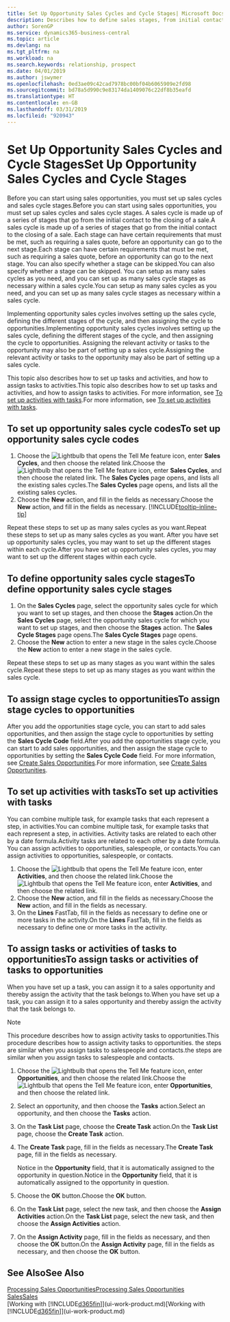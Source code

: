 ```yaml
---
title: Set Up Opportunity Sales Cycles and Cycle Stages| Microsoft Docs
description: Describes how to define sales stages, from initial contact to closing, to create a sales cycle and assign it to opportunities in Business Central.
author: SorenGP
ms.service: dynamics365-business-central
ms.topic: article
ms.devlang: na
ms.tgt_pltfrm: na
ms.workload: na
ms.search.keywords: relationship, prospect
ms.date: 04/01/2019
ms.author: jswymer
ms.openlocfilehash: 0ed3ae09c42cad7978bc00bf04b6065909e2fd98
ms.sourcegitcommit: bd78a5d990c9e83174da1409076c22df8b35eafd
ms.translationtype: HT
ms.contentlocale: en-GB
ms.lasthandoff: 03/31/2019
ms.locfileid: "920943"
---
```

# <a name="set-up-opportunity-sales-cycles-and-cycle-stages"></a><span data-ttu-id="8d656-103">Set Up Opportunity Sales Cycles and Cycle Stages</span><span class="sxs-lookup"><span data-stu-id="8d656-103">Set Up Opportunity Sales Cycles and Cycle Stages</span></span>
<span data-ttu-id="8d656-104">Before you can start using sales opportunities, you must set up sales cycles and sales cycle stages.</span><span class="sxs-lookup"><span data-stu-id="8d656-104">Before you can start using sales opportunities, you must set up sales cycles and sales cycle stages.</span></span> <span data-ttu-id="8d656-105">A sales cycle is made up of a series of stages that go from the initial contact to the closing of a sale.</span><span class="sxs-lookup"><span data-stu-id="8d656-105">A sales cycle is made up of a series of stages that go from the initial contact to the closing of a sale.</span></span> <span data-ttu-id="8d656-106">Each stage can have certain requirements that must be met, such as requiring a sales quote, before an opportunity can go to the next stage.</span><span class="sxs-lookup"><span data-stu-id="8d656-106">Each stage can have certain requirements that must be met, such as requiring a sales quote, before an opportunity can go to the next stage.</span></span> <span data-ttu-id="8d656-107">You can also specify whether a stage can be skipped.</span><span class="sxs-lookup"><span data-stu-id="8d656-107">You can also specify whether a stage can be skipped.</span></span> <span data-ttu-id="8d656-108">You can setup as many sales cycles as you need, and you can set up as many sales cycle stages as necessary within a sales cycle.</span><span class="sxs-lookup"><span data-stu-id="8d656-108">You can setup as many sales cycles as you need, and you can set up as many sales cycle stages as necessary within a sales cycle.</span></span>

<span data-ttu-id="8d656-109">Implementing opportunity sales cycles involves setting up the sales cycle, defining the different stages of the cycle, and then assigning the cycle to opportunities.</span><span class="sxs-lookup"><span data-stu-id="8d656-109">Implementing opportunity sales cycles involves setting up the sales cycle, defining the different stages of the cycle, and then assigning the cycle to opportunities.</span></span> <span data-ttu-id="8d656-110">Assigning the relevant activity or tasks to the opportunity may also be part of setting up a sales cycle.</span><span class="sxs-lookup"><span data-stu-id="8d656-110">Assigning the relevant activity or tasks to the opportunity may also be part of setting up a sales cycle.</span></span>

<span data-ttu-id="8d656-111">This topic also describes how to set up tasks and activities, and how to assign tasks to activities.</span><span class="sxs-lookup"><span data-stu-id="8d656-111">This topic also describes how to set up tasks and activities, and how to assign tasks to activities.</span></span> <span data-ttu-id="8d656-112">For more information, see [To set up activities with tasks](marketing-how-setup-opportunity-sales-cycles-stages.md#to-set-up-activities-with-tasks).</span><span class="sxs-lookup"><span data-stu-id="8d656-112">For more information, see [To set up activities with tasks](marketing-how-setup-opportunity-sales-cycles-stages.md#to-set-up-activities-with-tasks).</span></span>

## <a name="to-set-up-opportunity-sales-cycle-codes"></a><span data-ttu-id="8d656-113">To set up opportunity sales cycle codes</span><span class="sxs-lookup"><span data-stu-id="8d656-113">To set up opportunity sales cycle codes</span></span>
1. <span data-ttu-id="8d656-114">Choose the ![Lightbulb that opens the Tell Me feature](media/ui-search/search_small.png "Tell me what you want to do") icon, enter **Sales Cycles**, and then choose the related link.</span><span class="sxs-lookup"><span data-stu-id="8d656-114">Choose the ![Lightbulb that opens the Tell Me feature](media/ui-search/search_small.png "Tell me what you want to do") icon, enter **Sales Cycles**, and then choose the related link.</span></span> <span data-ttu-id="8d656-115">The **Sales Cycles** page opens, and lists all the existing sales cycles.</span><span class="sxs-lookup"><span data-stu-id="8d656-115">The **Sales Cycles** page opens, and lists all the existing sales cycles.</span></span>
2. <span data-ttu-id="8d656-116">Choose the **New** action, and fill in the fields as necessary.</span><span class="sxs-lookup"><span data-stu-id="8d656-116">Choose the **New** action, and fill in the fields as necessary.</span></span> [!INCLUDE[tooltip-inline-tip](includes/tooltip-inline-tip_md.md)]

<span data-ttu-id="8d656-117">Repeat these steps to set up as many sales cycles as you want.</span><span class="sxs-lookup"><span data-stu-id="8d656-117">Repeat these steps to set up as many sales cycles as you want.</span></span> <span data-ttu-id="8d656-118">After you have set up opportunity sales cycles, you may want to set up the different stages within each cycle.</span><span class="sxs-lookup"><span data-stu-id="8d656-118">After you have set up opportunity sales cycles, you may want to set up the different stages within each cycle.</span></span>

## <a name="to-define-opportunity-sales-cycle-stages"></a><span data-ttu-id="8d656-119">To define opportunity sales cycle stages</span><span class="sxs-lookup"><span data-stu-id="8d656-119">To define opportunity sales cycle stages</span></span>
1. <span data-ttu-id="8d656-120">On the **Sales Cycles** page, select the opportunity sales cycle for which you want to set up stages, and then choose the **Stages** action.</span><span class="sxs-lookup"><span data-stu-id="8d656-120">On the **Sales Cycles** page, select the opportunity sales cycle for which you want to set up stages, and then choose the **Stages** action.</span></span> <span data-ttu-id="8d656-121">The **Sales Cycle Stages** page opens.</span><span class="sxs-lookup"><span data-stu-id="8d656-121">The **Sales Cycle Stages** page opens.</span></span>
2. <span data-ttu-id="8d656-122">Choose the **New** action to enter a new stage in the sales cycle.</span><span class="sxs-lookup"><span data-stu-id="8d656-122">Choose the **New** action to enter a new stage in the sales cycle.</span></span>

<span data-ttu-id="8d656-123">Repeat these steps to set up as many stages as you want within the sales cycle.</span><span class="sxs-lookup"><span data-stu-id="8d656-123">Repeat these steps to set up as many stages as you want within the sales cycle.</span></span>

## <a name="to-assign-stage-cycles-to-opportunities"></a><span data-ttu-id="8d656-124">To assign stage cycles to opportunities</span><span class="sxs-lookup"><span data-stu-id="8d656-124">To assign stage cycles to opportunities</span></span>
<span data-ttu-id="8d656-125">After you add the opportunities stage cycle, you can start to add sales opportunities, and then assign the stage cycle to opportunities by setting the **Sales Cycle Code** field.</span><span class="sxs-lookup"><span data-stu-id="8d656-125">After you add the opportunities stage cycle, you can start to add sales opportunities, and then assign the stage cycle to opportunities by setting the **Sales Cycle Code** field.</span></span> <span data-ttu-id="8d656-126">For more information, see [Create Sales Opportunities](marketing-how-create-opportunities.md).</span><span class="sxs-lookup"><span data-stu-id="8d656-126">For more information, see [Create Sales Opportunities](marketing-how-create-opportunities.md).</span></span>

## <a name="to-set-up-activities-with-tasks"></a><span data-ttu-id="8d656-127">To set up activities with tasks</span><span class="sxs-lookup"><span data-stu-id="8d656-127">To set up activities with tasks</span></span>
<span data-ttu-id="8d656-128">You can combine multiple task, for example tasks that each represent a step, in activities.</span><span class="sxs-lookup"><span data-stu-id="8d656-128">You can combine multiple task, for example tasks that each represent a step, in activities.</span></span> <span data-ttu-id="8d656-129">Activity tasks are related to each other by a date formula.</span><span class="sxs-lookup"><span data-stu-id="8d656-129">Activity tasks are related to each other by a date formula.</span></span> <span data-ttu-id="8d656-130">You can assign activities to opportunities, salespeople, or contacts.</span><span class="sxs-lookup"><span data-stu-id="8d656-130">You can assign activities to opportunities, salespeople, or contacts.</span></span>

1. <span data-ttu-id="8d656-131">Choose the ![Lightbulb that opens the Tell Me feature](media/ui-search/search_small.png "Tell me what you want to do") icon, enter **Activities**, and then choose the related link.</span><span class="sxs-lookup"><span data-stu-id="8d656-131">Choose the ![Lightbulb that opens the Tell Me feature](media/ui-search/search_small.png "Tell me what you want to do") icon, enter **Activities**, and then choose the related link.</span></span>
2. <span data-ttu-id="8d656-132">Choose the **New** action, and fill in the fields as necessary.</span><span class="sxs-lookup"><span data-stu-id="8d656-132">Choose the **New** action, and fill in the fields as necessary.</span></span>
3. <span data-ttu-id="8d656-133">On the **Lines** FastTab, fill in the fields as necessary to define one or more tasks in the activity.</span><span class="sxs-lookup"><span data-stu-id="8d656-133">On the **Lines** FastTab, fill in the fields as necessary to define one or more tasks in the activity.</span></span>

## <a name="to-assign-tasks-or-activities-of-tasks-to-opportunities"></a><span data-ttu-id="8d656-134">To assign tasks or activities of tasks to opportunities</span><span class="sxs-lookup"><span data-stu-id="8d656-134">To assign tasks or activities of tasks to opportunities</span></span>
<span data-ttu-id="8d656-135">When you have set up a task, you can assign it to a sales opportunity and thereby assign the activity that the task belongs to.</span><span class="sxs-lookup"><span data-stu-id="8d656-135">When you have set up a task, you can assign it to a sales opportunity and thereby assign the activity that the task belongs to.</span></span>

> [!NOTE]  
>   <span data-ttu-id="8d656-136">This procedure describes how to assign activity tasks to opportunities.</span><span class="sxs-lookup"><span data-stu-id="8d656-136">This procedure describes how to assign activity tasks to opportunities.</span></span> <span data-ttu-id="8d656-137">the steps are similar when you assign tasks to salespeople and contacts.</span><span class="sxs-lookup"><span data-stu-id="8d656-137">the steps are similar when you assign tasks to salespeople and contacts.</span></span>

1. <span data-ttu-id="8d656-138">Choose the ![Lightbulb that opens the Tell Me feature](media/ui-search/search_small.png "Tell me what you want to do") icon, enter **Opportunities**, and then choose the related link.</span><span class="sxs-lookup"><span data-stu-id="8d656-138">Choose the ![Lightbulb that opens the Tell Me feature](media/ui-search/search_small.png "Tell me what you want to do") icon, enter **Opportunities**, and then choose the related link.</span></span>
2. <span data-ttu-id="8d656-139">Select an opportunity, and then choose the **Tasks** action.</span><span class="sxs-lookup"><span data-stu-id="8d656-139">Select an opportunity, and then choose the **Tasks** action.</span></span>
3. <span data-ttu-id="8d656-140">On the **Task List** page, choose the **Create Task** action.</span><span class="sxs-lookup"><span data-stu-id="8d656-140">On the **Task List** page, choose the **Create Task** action.</span></span>
4.  <span data-ttu-id="8d656-141">The **Create Task** page, fill in the fields as necessary.</span><span class="sxs-lookup"><span data-stu-id="8d656-141">The **Create Task** page, fill in the fields as necessary.</span></span>

    <span data-ttu-id="8d656-142">Notice in the **Opportunity** field, that it is automatically assigned to the opportunity in question.</span><span class="sxs-lookup"><span data-stu-id="8d656-142">Notice in the **Opportunity** field, that it is automatically assigned to the opportunity in question.</span></span>
5. <span data-ttu-id="8d656-143">Choose the **OK** button.</span><span class="sxs-lookup"><span data-stu-id="8d656-143">Choose the **OK** button.</span></span>
6. <span data-ttu-id="8d656-144">On the **Task List** page, select the new task, and then choose the **Assign Activities** action.</span><span class="sxs-lookup"><span data-stu-id="8d656-144">On the **Task List** page, select the new task, and then choose the **Assign Activities** action.</span></span>
7. <span data-ttu-id="8d656-145">On the **Assign Activity** page, fill in the fields as necessary, and then choose the **OK** button.</span><span class="sxs-lookup"><span data-stu-id="8d656-145">On the **Assign Activity** page, fill in the fields as necessary, and then choose the **OK** button.</span></span>

## <a name="see-also"></a><span data-ttu-id="8d656-146">See Also</span><span class="sxs-lookup"><span data-stu-id="8d656-146">See Also</span></span>
[<span data-ttu-id="8d656-147">Processing Sales Opportunities</span><span class="sxs-lookup"><span data-stu-id="8d656-147">Processing Sales Opportunities</span></span>](marketing-processing-sales-opportunities.md)  
[<span data-ttu-id="8d656-148">Sales</span><span class="sxs-lookup"><span data-stu-id="8d656-148">Sales</span></span>](sales-manage-sales.md)  
<span data-ttu-id="8d656-149">[Working with [!INCLUDE[d365fin](includes/d365fin_md.md)]](ui-work-product.md)</span><span class="sxs-lookup"><span data-stu-id="8d656-149">[Working with [!INCLUDE[d365fin](includes/d365fin_md.md)]](ui-work-product.md)</span></span>
